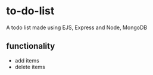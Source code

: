 # to-do-list
A todo list made using EJS, Express and Node, MongoDB

## functionality
* add items
* delete items
